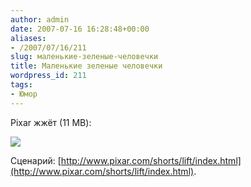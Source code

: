 ```yaml
---
author: admin
date: 2007-07-16 16:28:48+00:00
aliases:
- /2007/07/16/211
slug: маленькие-зеленые-человечки
title: Маленькие зеленые человечки
wordpress_id: 211
tags:
- Юмор
---
```


Pixar жжёт (11 MB):

[![](/2007/07/pixar.jpg)](/2007/07/pixar.wmv)

Сценарий: [http://www.pixar.com/shorts/lift/index.html](http://www.pixar.com/shorts/lift/index.html).
